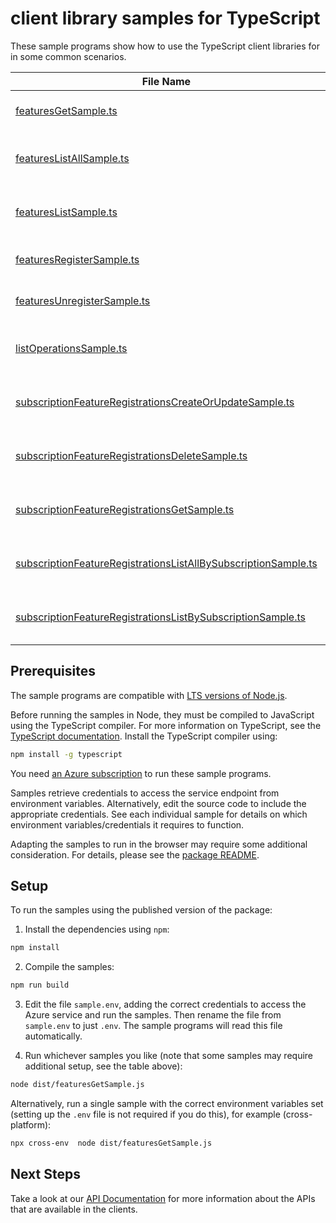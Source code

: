 # client library samples for TypeScript

These sample programs show how to use the TypeScript client libraries for in some common scenarios.

| **File Name**                                                                                                                 | **Description**                                                                                                                                                                                                                                                   |
| ----------------------------------------------------------------------------------------------------------------------------- | ----------------------------------------------------------------------------------------------------------------------------------------------------------------------------------------------------------------------------------------------------------------- |
| [featuresGetSample.ts][featuresgetsample]                                                                                     | Gets the preview feature with the specified name. x-ms-original-file: specification/resources/resource-manager/Microsoft.Features/stable/2021-07-01/examples/getFeature.json                                                                                      |
| [featuresListAllSample.ts][featureslistallsample]                                                                             | Gets all the preview features that are available through AFEC for the subscription. x-ms-original-file: specification/resources/resource-manager/Microsoft.Features/stable/2021-07-01/examples/listSubscriptionFeatures.json                                      |
| [featuresListSample.ts][featureslistsample]                                                                                   | Gets all the preview features in a provider namespace that are available through AFEC for the subscription. x-ms-original-file: specification/resources/resource-manager/Microsoft.Features/stable/2021-07-01/examples/listProviderFeatures.json                  |
| [featuresRegisterSample.ts][featuresregistersample]                                                                           | Registers the preview feature for the subscription. x-ms-original-file: specification/resources/resource-manager/Microsoft.Features/stable/2021-07-01/examples/registerFeature.json                                                                               |
| [featuresUnregisterSample.ts][featuresunregistersample]                                                                       | Unregisters the preview feature for the subscription. x-ms-original-file: specification/resources/resource-manager/Microsoft.Features/stable/2021-07-01/examples/unregisterFeature.json                                                                           |
| [listOperationsSample.ts][listoperationssample]                                                                               | Lists all of the available Microsoft.Features REST API operations. x-ms-original-file: specification/resources/resource-manager/Microsoft.Features/stable/2021-07-01/examples/listFeaturesOperations.json                                                         |
| [subscriptionFeatureRegistrationsCreateOrUpdateSample.ts][subscriptionfeatureregistrationscreateorupdatesample]               | Create or update a feature registration. x-ms-original-file: specification/resources/resource-manager/Microsoft.Features/stable/2021-07-01/examples/FeatureRegistration/SubscriptionFeatureRegistrationPUT.json                                                   |
| [subscriptionFeatureRegistrationsDeleteSample.ts][subscriptionfeatureregistrationsdeletesample]                               | Deletes a feature registration x-ms-original-file: specification/resources/resource-manager/Microsoft.Features/stable/2021-07-01/examples/FeatureRegistration/SubscriptionFeatureRegistrationDELETE.json                                                          |
| [subscriptionFeatureRegistrationsGetSample.ts][subscriptionfeatureregistrationsgetsample]                                     | Returns a feature registration x-ms-original-file: specification/resources/resource-manager/Microsoft.Features/stable/2021-07-01/examples/FeatureRegistration/SubscriptionFeatureRegistrationGET.json                                                             |
| [subscriptionFeatureRegistrationsListAllBySubscriptionSample.ts][subscriptionfeatureregistrationslistallbysubscriptionsample] | Returns subscription feature registrations for given subscription. x-ms-original-file: specification/resources/resource-manager/Microsoft.Features/stable/2021-07-01/examples/FeatureRegistration/SubscriptionFeatureRegistrationLISTALL.json                     |
| [subscriptionFeatureRegistrationsListBySubscriptionSample.ts][subscriptionfeatureregistrationslistbysubscriptionsample]       | Returns subscription feature registrations for given subscription and provider namespace. x-ms-original-file: specification/resources/resource-manager/Microsoft.Features/stable/2021-07-01/examples/FeatureRegistration/SubscriptionFeatureRegistrationLIST.json |

## Prerequisites

The sample programs are compatible with [LTS versions of Node.js](https://github.com/nodejs/release#release-schedule).

Before running the samples in Node, they must be compiled to JavaScript using the TypeScript compiler. For more information on TypeScript, see the [TypeScript documentation][typescript]. Install the TypeScript compiler using:

```bash
npm install -g typescript
```

You need [an Azure subscription][freesub] to run these sample programs.

Samples retrieve credentials to access the service endpoint from environment variables. Alternatively, edit the source code to include the appropriate credentials. See each individual sample for details on which environment variables/credentials it requires to function.

Adapting the samples to run in the browser may require some additional consideration. For details, please see the [package README][package].

## Setup

To run the samples using the published version of the package:

1. Install the dependencies using `npm`:

```bash
npm install
```

2. Compile the samples:

```bash
npm run build
```

3. Edit the file `sample.env`, adding the correct credentials to access the Azure service and run the samples. Then rename the file from `sample.env` to just `.env`. The sample programs will read this file automatically.

4. Run whichever samples you like (note that some samples may require additional setup, see the table above):

```bash
node dist/featuresGetSample.js
```

Alternatively, run a single sample with the correct environment variables set (setting up the `.env` file is not required if you do this), for example (cross-platform):

```bash
npx cross-env  node dist/featuresGetSample.js
```

## Next Steps

Take a look at our [API Documentation][apiref] for more information about the APIs that are available in the clients.

[featuresgetsample]: https://github.com/Azure/azure-sdk-for-js/blob/main/sdk/features/arm-features/samples/v3/typescript/src/featuresGetSample.ts
[featureslistallsample]: https://github.com/Azure/azure-sdk-for-js/blob/main/sdk/features/arm-features/samples/v3/typescript/src/featuresListAllSample.ts
[featureslistsample]: https://github.com/Azure/azure-sdk-for-js/blob/main/sdk/features/arm-features/samples/v3/typescript/src/featuresListSample.ts
[featuresregistersample]: https://github.com/Azure/azure-sdk-for-js/blob/main/sdk/features/arm-features/samples/v3/typescript/src/featuresRegisterSample.ts
[featuresunregistersample]: https://github.com/Azure/azure-sdk-for-js/blob/main/sdk/features/arm-features/samples/v3/typescript/src/featuresUnregisterSample.ts
[listoperationssample]: https://github.com/Azure/azure-sdk-for-js/blob/main/sdk/features/arm-features/samples/v3/typescript/src/listOperationsSample.ts
[subscriptionfeatureregistrationscreateorupdatesample]: https://github.com/Azure/azure-sdk-for-js/blob/main/sdk/features/arm-features/samples/v3/typescript/src/subscriptionFeatureRegistrationsCreateOrUpdateSample.ts
[subscriptionfeatureregistrationsdeletesample]: https://github.com/Azure/azure-sdk-for-js/blob/main/sdk/features/arm-features/samples/v3/typescript/src/subscriptionFeatureRegistrationsDeleteSample.ts
[subscriptionfeatureregistrationsgetsample]: https://github.com/Azure/azure-sdk-for-js/blob/main/sdk/features/arm-features/samples/v3/typescript/src/subscriptionFeatureRegistrationsGetSample.ts
[subscriptionfeatureregistrationslistallbysubscriptionsample]: https://github.com/Azure/azure-sdk-for-js/blob/main/sdk/features/arm-features/samples/v3/typescript/src/subscriptionFeatureRegistrationsListAllBySubscriptionSample.ts
[subscriptionfeatureregistrationslistbysubscriptionsample]: https://github.com/Azure/azure-sdk-for-js/blob/main/sdk/features/arm-features/samples/v3/typescript/src/subscriptionFeatureRegistrationsListBySubscriptionSample.ts
[apiref]: https://docs.microsoft.com/javascript/api/@azure/arm-features?view=azure-node-preview
[freesub]: https://azure.microsoft.com/free/
[package]: https://github.com/Azure/azure-sdk-for-js/tree/main/sdk/features/arm-features/README.md
[typescript]: https://www.typescriptlang.org/docs/home.html
